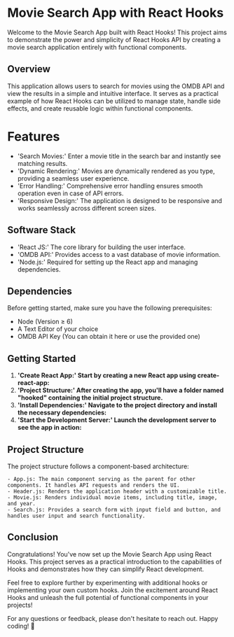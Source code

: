 # Movie Search App with React Hooks
Welcome to the Movie Search App built with React Hooks! This project aims to demonstrate the power and simplicity of React Hooks API by creating a movie search application entirely with functional components.

## Overview
This application allows users to search for movies using the OMDB API and view the results in a simple and intuitive interface. It serves as a practical example of how React Hooks can be utilized to manage state, handle side effects, and create reusable logic within functional components.

# Features
  - 'Search Movies:' Enter a movie title in the search bar and instantly see matching results.
  - 'Dynamic Rendering:' Movies are dynamically rendered as you type, providing a seamless user experience.
  - 'Error Handling:' Comprehensive error handling ensures smooth operation even in case of API errors.
  - 'Responsive Design:' The application is designed to be responsive and works seamlessly across different screen sizes.

## Software Stack
  - 'React JS:' The core library for building the user interface.
  - 'OMDB API:' Provides access to a vast database of movie information.
  - 'Node.js:' Required for setting up the React app and managing dependencies.

## Dependencies
Before getting started, make sure you have the following prerequisites:

  - Node (Version ≥ 6)
  - A Text Editor of your choice
  - OMDB API Key (You can obtain it here or use the provided one)

## Getting Started
1. **'Create React App:' Start by creating a new React app using create-react-app:**
2. **'Project Structure:' After creating the app, you'll have a folder named "hooked" containing the initial project structure.**
3. **'Install Dependencies:' Navigate to the project directory and install the necessary dependencies:**
4. **'Start the Development Server:' Launch the development server to see the app in action:**
 

## Project Structure
The project structure follows a component-based architecture:

    - App.js: The main component serving as the parent for other components. It handles API requests and renders the UI.
    - Header.js: Renders the application header with a customizable title.
    - Movie.js: Renders individual movie items, including title, image, and year.
    - Search.js: Provides a search form with input field and button, and handles user input and search functionality.

## Conclusion
Congratulations! You've now set up the Movie Search App using React Hooks. This project serves as a practical introduction to the capabilities of Hooks and demonstrates how they can simplify React development.

Feel free to explore further by experimenting with additional hooks or implementing your own custom hooks. Join the excitement around React Hooks and unleash the full potential of functional components in your projects!

For any questions or feedback, please don't hesitate to reach out. Happy coding! 🚀


